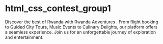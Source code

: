 # html_css_contest_group1
Discover the best of Rwanda with Rwanda Adventures  . From flight booking to Guided City Tours, Music Events to Culinary Delights, our platform offers a seamless experience. Join us for an unforgettable journey of exploration and entertainment.
